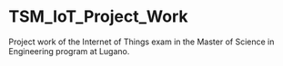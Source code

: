 # TSM_IoT_Project_Work
Project work of the Internet of Things exam in the Master of Science in Engineering program at Lugano.
